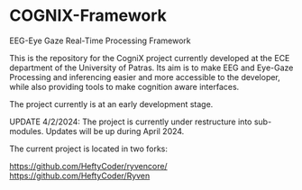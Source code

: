 # COGNIX-Framework
EEG-Eye Gaze Real-Time Processing Framework

This is the repository for the CogniX project currently developed at the ECE department of the University of Patras. Its aim is to make EEG and Eye-Gaze Processing
and inferencing easier and more accessible to the developer, while also providing tools to make cognition aware interfaces.

The project currently is at an early development stage.

UPDATE 4/2/2024: The project is currently under restructure into sub-modules. Updates will be up during April 2024.

The current project is located in two forks:

https://github.com/HeftyCoder/ryvencore/
https://github.com/HeftyCoder/Ryven
